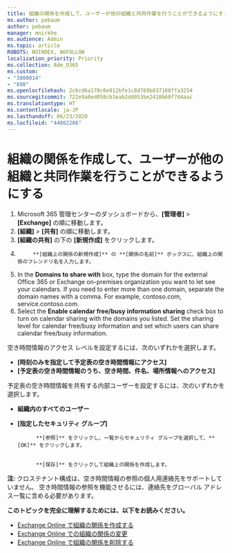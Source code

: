 ```yaml
---
title: 組織の関係を作成して、ユーザーが他の組織と共同作業を行うことができるようにする
ms.author: pebaum
author: pebaum
manager: mnirkhe
ms.audience: Admin
ms.topic: article
ROBOTS: NOINDEX, NOFOLLOW
localization_priority: Priority
ms.collection: Adm_O365
ms.custom:
- "3800014"
- "898"
ms.openlocfilehash: 2c6cd6a178c6e012bfe1c8d769b037168ffa3254
ms.sourcegitcommit: 722e9a0ed058cb1eab2dd053be2418b60f7d4aac
ms.translationtype: HT
ms.contentlocale: ja-JP
ms.lasthandoff: 06/23/2020
ms.locfileid: "44862286"
---
```

# <a name="create-an-organization-relationship-to-allow-your-users-to-collaborate-with-another-organization"></a>組織の関係を作成して、ユーザーが他の組織と共同作業を行うことができるようにする

1. Microsoft 365 管理センターのダッシュボードから、**[管理者]** > **[Exchange]** の順に移動します。
2. **[組織]** > **[共有]** の順に移動します。
3. **[組織の共有]** の下の **[新規作成]** をクリックします。
4. 
            **[組織上の関係の新規作成]** の **[関係の名前]** ボックスに、組織上の関係のフレンドリ名を入力します。
5. In the **Domains to share with** box, type the domain for the external Office 365 or Exchange on-premises organization you want to let see your calendars. If you need to enter more than one domain, separate the domain names with a comma. For example, contoso.com, service.contoso.com.
6. Select the **Enable calendar free/busy information sharing** check box to turn on calendar sharing with the domains you listed. Set the sharing level for calendar free/busy information and set which users can share calendar free/busy information.  

空き時間情報のアクセス レベルを設定するには、次のいずれかを選択します。

- **[時刻のみを指定して予定表の空き時間情報にアクセス]**
- **[予定表の空き時間情報のうち、空き時間、件名、場所情報へのアクセス]**  

 予定表の空き時間情報を共有する内部ユーザーを設定するには、次のいずれかを選択します。

- **組織内のすべてのユーザー**
- **[指定したセキュリティ グループ]**  


            **[参照]** をクリックし、一覧からセキュリティ グループを選択して、**[OK]** をクリックします。


            **[保存]** をクリックして組織上の関係を作成します。  

**注:** クロステナント構成は、空き時間情報の参照の個人用連絡先をサポートしていません。 空き時間情報の参照を機能させるには、連絡先をグローバル アドレス一覧に含める必要があります。

**このトピックを完全に理解するためには、以下をお読みください。**

- [Exchange Online で組織の関係を作成する](https://docs.microsoft.com/exchange/sharing/organization-relationships/create-an-organization-relationship)
- [Exchange Online での組織の関係の変更](https://docs.microsoft.com/exchange/sharing/organization-relationships/modify-an-organization-relationship)
- [Exchange Online で組織の関係を削除する](https://docs.microsoft.com/exchange/sharing/organization-relationships/remove-an-organization-relationship)
